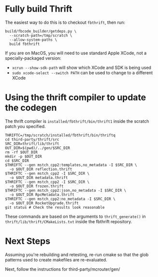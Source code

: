 # Fully build Thrift

The easiest way to do this is to checkout `fbthrift`, then run:

```
build/fbcode_builder/getdeps.py \
  --scratch-path=/tmp/scratch \
  --allow-system-paths \
  build fbthrift
```

If you are on MacOS, you will need to use standard Apple XCode, not a
specially-packaged version:
- `xcrun --show-sdk-path` will show which XCode and SDK is being used
- `sudo xcode-select --switch PATH` can be used to change to a different XCode

# Using the thrift compiler to update the codegen

The thrift compiler is `installed/fbthrift/bin/thrift1` inside the scratch
patch you specified.


```
THRIFTC=/tmp/scratch/installed/fbthrift/bin/thriftq
cd third-party/thrift/src
SRC_DIR=thrift/lib/thrift
OUT_DIR=$(pwd)/../gen/$SRC_DIR
rm -rf $OUT_DIR
mkdir -p $OUT_DIR
cd $SRC_DIR
$THRIFTC --gen mstch_cpp2:templates,no_metadata -I $SRC_DIR \
  -o $OUT_DIR reflection.thrift
$THRIFTC --gen mstch_cpp2 -I $SRC_DIR \
  -o $OUT_DIR metadata.thrift
$THRIFTC --gen mstch_cpp2 -I $SRC_DIR \
  -o $OUT_DIR frozen.thrift
$THRIFTC --gen mstch_cpp2:json,no_metadata -I $SRC_DIR \
  -o $OUT_DIR RpcMetadata.thrift
$THRIFTC --gen mstch_cpp2:no_metadata -I $SRC_DIR \
  -o $OUT_DIR RocketUpgrade.thrift
git status # Check the results look reasonable
```

These commands are based on the arguments to `thrift_generate()` in
`thrift/lib/thrift/CMakeLists.txt` inside the fbthrift repository.

# Next Steps

Assuming you're rebuilding and retesting, re-run cmake so that the glob patterns used to
create makefiles are re-evaluated.

Next, follow the instructions for third-party/mcrouter/gen/
